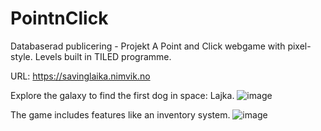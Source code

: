 # PointnClick
Databaserad publicering - Projekt
A Point and Click webgame with pixel-style. 
Levels built in TILED programme.   

URL: https://savinglaika.nimvik.no 

Explore the galaxy to find the first dog in space: Lajka.
![image](https://github.com/seasharpu/PointnClick/assets/56878276/7593e6c7-4c6d-4736-8569-40cdbcdbd063)

The game includes features like an inventory system.
![image](https://github.com/seasharpu/PointnClick/assets/56878276/f2480011-1bc3-4571-994e-a0168a61e8ce)

